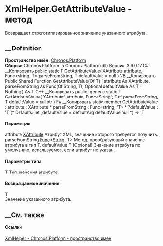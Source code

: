 # XmlHelper.GetAttributeValue<T> \- метод
Возвращает строготипизированное значение указанного атрибута.
## __Definition
 **Пространство имён:** [Chronos.Platform](N_Chronos_Platform.htm)  
 **Сборка:** Chronos.Platform (в Chronos.Platform.dll) Версия: 3.6.0.17
C# __Копировать
     public static T GetAttributeValue<T>(
    	XAttribute attribute,
    	Func<string, T> parseFromString,
    	T defaultValue = null
    )
VB __Копировать
     Public Shared Function GetAttributeValue(Of T) ( 
    	attribute As XAttribute,
    	parseFromString As Func(Of String, T),
    	Optional defaultValue As T = Nothing
    ) As T
C++ __Копировать
     public:
    generic<typename T>
    static T GetAttributeValue(
    	XAttribute^ attribute, 
    	Func<String^, T>^ parseFromString, 
    	T defaultValue = nullptr
    )
F# __Копировать
     static member GetAttributeValue : 
            attribute : XAttribute * 
            parseFromString : Func<string, 'T> * 
            ?defaultValue : 'T 
    (* Defaults:
            let _defaultValue = defaultArg defaultValue null
    *)
    -> 'T 
#### Параметры
attribute
[XAttribute](https://learn.microsoft.com/dotnet/api/system.xml.linq.xattribute)
    Атрибут XML, значение которого требуется получить.
parseFromString
[Func](https://learn.microsoft.com/dotnet/api/system.func-2)<[String](https://learn.microsoft.com/dotnet/api/system.string),
T>
    Метод, преобразующий значение атрибута в тип T.
defaultValue T (Optional)
    Значение атрибута по умолчанию, используемое, если атрибут не указан.
#### Параметры типа
T
    Тип значения атрибута.
#### Возвращаемое значение
T  
Значение указанного атрибута.
##  __См. также
#### Ссылки
[XmlHelper - ](T_Chronos_Platform_XmlHelper.htm)
[Chronos.Platform - пространство имён](N_Chronos_Platform.htm)
